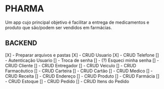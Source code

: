 # PHARMA

Um app cujo principal objetivo é facilitar a entrega de  medicamentos e produto 
que são/podem ser vendidos em farmácias.

## BACKEND

[X] - Preparar arquivos e pastas
[X] - CRUD Usuario
[X] - CRUD Telefone
[] - Autenticação Usuario
[] - Troca de senha
[] - (?) Esqueci minha senha 
[] - CRUD Cliente
[] - CRUD Entregador
[] - CRUD Veiculo
[] - CRUD Farmacêutico
[] - CRUD Carteira
[] - CRUD Cartão
[] - CRUD Medico
[] - CRUD Receita
[] - CRUD Endereço
[] - CRUD Produto
[] - CRUD Farmácia
[] - CRUD Estoque
[] - CRUD Pedido
[] - CRUD Itens do Pedido